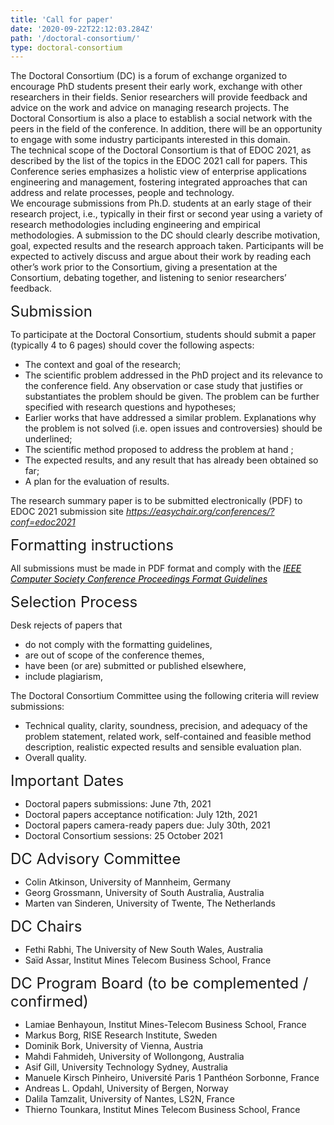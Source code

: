 ```yaml
---
title: 'Call for paper'
date: '2020-09-22T22:12:03.284Z'
path: '/doctoral-consortium/'
type: doctoral-consortium
---
```


The Doctoral Consortium (DC) is a forum of exchange organized to encourage PhD students present their early work, exchange with other researchers in their fields. Senior researchers will provide feedback and advice on the work and advice on managing research projects. The Doctoral Consortium is also a place to establish a social network with the peers in the field of the conference. In addition, there will be an opportunity to engage with some industry participants interested in this domain.<br/>
The technical scope of the Doctoral Consortium is that of EDOC 2021, as described by the list of the topics in the EDOC 2021 call for papers. This Conference series emphasizes a holistic view of enterprise applications engineering and management, fostering integrated approaches that can address and relate processes, people and technology. <br/>
We encourage submissions from Ph.D. students at an early stage of their research project, i.e., typically in their first or second year using a variety of research methodologies including engineering and empirical methodologies. A submission to the DC should clearly describe motivation, goal, expected results and the research approach taken. Participants will be expected to actively discuss and argue about their work by reading each other’s work prior to the Consortium, giving a presentation at the Consortium, debating together, and listening to senior researchers’ feedback.

<div style="font-size:18pt;">Submission</div>

To participate at the Doctoral Consortium, students should submit a paper (typically 4 to 6 pages) should cover the following aspects:
- The context and goal of the research;
- The scientific problem addressed in the PhD project and its relevance to the conference field. Any observation or case study that justifies or substantiates the problem should be given. The problem can be further specified with research questions and hypotheses; 
- Earlier works that have addressed a similar problem. Explanations why the problem is not solved (i.e. open issues and controversies) should be underlined;
- The scientific method proposed to address the problem at hand ;
- The expected results, and any result that has already been obtained so far;
- A plan for the evaluation of results.

The research summary paper is to be submitted electronically (PDF) to EDOC 2021 submission site  <a style="color: black;text-decoration: underline;" href="https://easychair.org/conferences/?conf=edoc2021"><i>https://easychair.org/conferences/?conf=edoc2021</i></a> 

<div style="font-size:18pt;">Formatting instructions</div>

All submissions must be made in PDF format and comply with the <a style="color: black;text-decoration: underline;" href="https://www.ieee.org/conferences_events/conferences/publishing/templates.html"><i>IEEE Computer Society Conference Proceedings Format Guidelines</i></a>

<div style="font-size:18pt;">Selection Process</div>

Desk rejects of papers that 
- do not comply with the formatting guidelines, 
- are out of scope of the conference themes, 
- have been (or are) submitted or published elsewhere, 
- include plagiarism,  

The Doctoral Consortium Committee using the following criteria will review submissions:
- Technical quality, clarity, soundness, precision, and adequacy of the problem statement, related work, self-contained and feasible method description, realistic expected results and sensible evaluation plan.
- Overall quality.

<div style="font-size:18pt;">Important Dates</div>

- Doctoral papers submissions: 	June 7th, 2021
- Doctoral papers acceptance notification: July 12th, 2021 
- Doctoral papers camera-ready papers due: July 30th, 2021
- Doctoral Consortium sessions: 25 October 2021

<div style="font-size:18pt;">DC Advisory Committee</div>

- Colin Atkinson, University of Mannheim, Germany
- Georg Grossmann, University of South Australia, Australia
- Marten van Sinderen, University of Twente, The Netherlands

<div style="font-size:18pt;">DC Chairs</div>

- Fethi Rabhi, The University of New South Wales, Australia
- Saïd Assar, Institut Mines Telecom Business School, France

<div style="font-size:18pt;">DC Program Board (to be complemented / confirmed)</div>

- Lamiae Benhayoun, Institut Mines-Telecom Business School, France
- Markus Borg, RISE Research Institute, Sweden
- Dominik Bork, University of Vienna, Austria
- Mahdi Fahmideh, University of Wollongong, Australia
- Asif Gill, University Technology Sydney, Australia
- Manuele Kirsch Pinheiro, Université Paris 1 Panthéon Sorbonne, France
- Andreas L. Opdahl, University of Bergen, Norway 
- Dalila Tamzalit, University of Nantes, LS2N, France
- Thierno Tounkara, Institut Mines Telecom Business School, France
